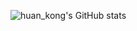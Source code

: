 ![huan_kong's GitHub stats](https://github-readme-stats.vercel.app/api?username=huankong233&show_icons=true&theme=react)
